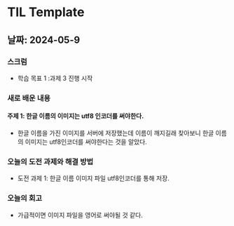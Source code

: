 # TIL Template

## 날짜: 2024-05-9

### 스크럼
- 학습 목표 1 :과제 3 진행 시작

### 새로 배운 내용
#### 주제 1: 한글 이름의 이미지는 utf8 인코더를 써야한다.
- 한글 이름을 가진 이미지를 서버에 저장했는데 이름이 깨지길래 찾아보니 한글 이름의 이미지는 utf8인코더를 써야한다는 것을 알았다.

### 오늘의 도전 과제와 해결 방법
- 도전 과제 1: 한글 이름 이미지 파일 utf8인코더를 통해 저장.

### 오늘의 회고
- 가급적이면 이미지 파일을 영어로 써야될 것 같다.
